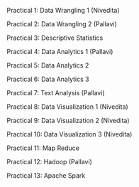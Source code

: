 Practical 1: Data Wrangling 1 (Nivedita)  

Practical 2: Data Wrangling 2 (Pallavi)

Practical 3: Descriptive Statistics

Practical 4: Data Analytics 1 (Pallavi)

Practical 5: Data Analytics 2

Practical 6: Data Analytics 3 

Practical 7: Text Analysis (Pallavi)

Practical 8: Data Visualization 1 (Nivedita) 

Practical 9: Data Visualization 2 (Nivedita) 

Practical 10: Data Visualization 3 (Nivedita) 

Practical 11: Map Reduce

Practical 12: Hadoop (Pallavi)

Practical 13: Apache Spark 
